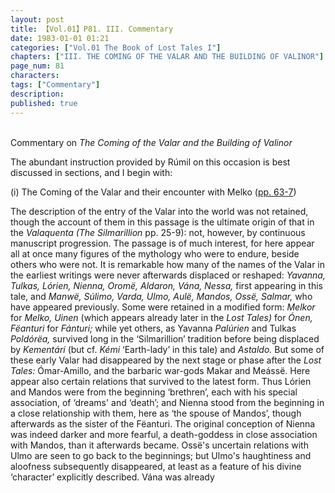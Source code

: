 ```yaml
---
layout: post
title: 【Vol.01】P81. III. Commentary
date: 1983-01-01 01:21
categories: ["Vol.01 The Book of Lost Tales I"]
chapters: ["III. THE COMING OF THE VALAR AND THE BUILDING OF VALINOR"]
page_num: 81
characters: 
tags: ["Commentary"]
description: 
published: true
---
```


<BR>
Commentary on <I>The Coming of the Valar and the Building of Valinor</I>

The abundant instruction provided by Rúmil on this occasion is best discussed in sections, and I begin with:

(i) The Coming of the Valar and their encounter with Melko ([pp. 63-7]({{site.baseurl}}/vol01-p63))

The description of the entry of the Valar into the world was not retained, though the account of them in this passage is the ultimate origin of that in the <I>Valaquenta (The Silmarillion </I>pp. 25-9): not, however, by continuous manuscript progression. The passage is of much interest, for here appear all at once many figures of the mythology who were to endure, beside others who were not. It is remarkable how many of the names of the Valar in the earliest writings were never afterwards displaced or reshaped: <I>Yavanna, Tulkas, Lórien, Nienna, Oromë, Aldaron, Vána, Nessa, </I>first appearing in this tale, and <I>Manwë, Súlimo, Varda, Ulmo, Aulë, Mandos, Ossë, Salmar, </I>who have appeared previously. Some were retained in a modified form: <I>Melkor </I>for <I>Melko, Uinen </I>(which appears already later in the <I>Lost Tales) </I>for <I>Ónen, Fëanturi </I>for <I>Fánturi; </I>while yet others, as Yavanna <I>Palúrien </I>and Tulkas <I>Poldórëa, </I>survived long in the ‘Silmarillion’ tradition before being displaced by <I>Kementári </I>(but cf. <I>Kémi </I>‘Earth-lady’ in this tale) and <I>Astaldo. </I>But some of these early Valar had disappeared by the next stage or phase after the <I>Lost Tales: </I>Ómar-Amillo, and the barbaric war-gods Makar and Meássë. Here appear also certain relations that survived to the latest form. Thus Lórien and Mandos were from the beginning ‘brethren’, each with his special association, of ‘dreams' and ‘death’; and Nienna stood from the beginning in a close relationship with them, here as ‘the spouse of Mandos’, though afterwards as the sister of the Fëanturi. The original conception of Nienna was indeed darker and more fearful, a death-goddess in close association with Mandos, than it afterwards became. Ossë's uncertain relations with Ulmo are seen to go back to the beginnings; but Ulmo's haughtiness and aloofness subsequently disappeared, at least as a feature of his divine ‘character’ explicitly described. Vána was already

